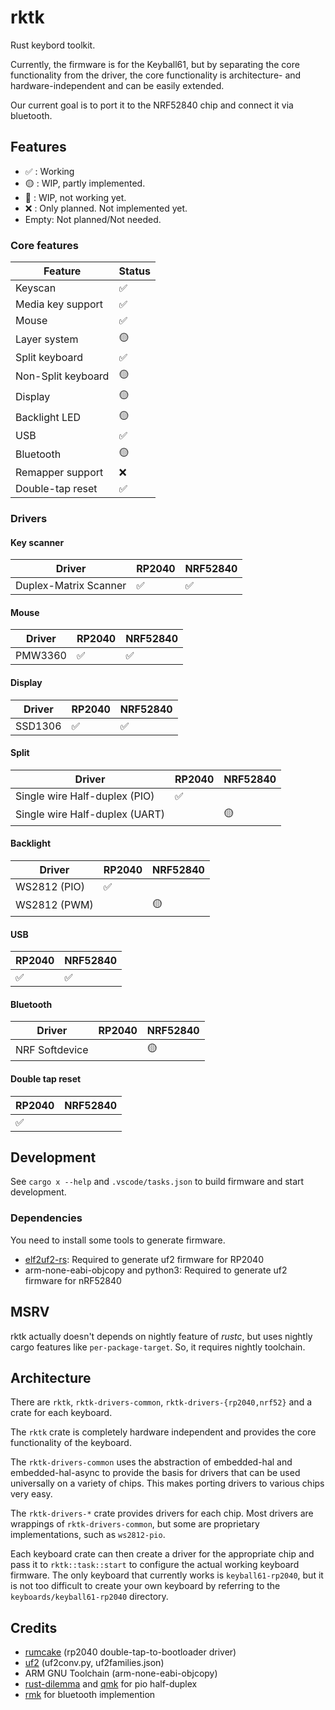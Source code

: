 # rktk

Rust keybord toolkit.

Currently, the firmware is for the Keyball61, but by separating the core
functionality from the driver, the core functionality is architecture- and
hardware-independent and can be easily extended.

Our current goal is to port it to the NRF52840 chip and connect it via
bluetooth.

## Features

- ✅ : Working
- 🟡 : WIP, partly implemented.
- 🔴 : WIP, not working yet.
- ❌ : Only planned. Not implemented yet.
- Empty: Not planned/Not needed.

### Core features

| Feature            | Status |
| ------------------ | ------ |
| Keyscan            | ✅     |
| Media key support  | ✅     |
| Mouse              | ✅     |
| Layer system       | 🟡     |
| Split keyboard     | ✅     |
| Non-Split keyboard | 🟡     |
| Display            | 🟡     |
| Backlight LED      | 🟡     |
| USB                | ✅     |
| Bluetooth          | 🟡     |
| Remapper support   | ❌     |
| Double-tap reset   | ✅     |

### Drivers

#### Key scanner

| Driver                | RP2040 | NRF52840 |
| --------------------- | ------ | -------- |
| Duplex-Matrix Scanner | ✅     | ✅       |

#### Mouse

| Driver  | RP2040 | NRF52840 |
| ------- | ------ | -------- |
| PMW3360 | ✅     | ✅       |

#### Display

| Driver  | RP2040 | NRF52840 |
| ------- | ------ | -------- |
| SSD1306 | ✅     | ✅       |

#### Split

| Driver                         | RP2040 | NRF52840 |
| ------------------------------ | ------ | -------- |
| Single wire Half-duplex (PIO)  | ✅     |          |
| Single wire Half-duplex (UART) |        | 🟡       |

#### Backlight

| Driver       | RP2040 | NRF52840 |
| ------------ | ------ | -------- |
| WS2812 (PIO) | ✅     |          |
| WS2812 (PWM) |        | 🟡       |

#### USB

| RP2040 | NRF52840 |
| ------ | -------- |
| ✅     | ✅       |

#### Bluetooth

| Driver         | RP2040 | NRF52840 |
| -------------- | ------ | -------- |
| NRF Softdevice |        | 🟡       |

#### Double tap reset

| RP2040 | NRF52840 |
| ------ | -------- |
| ✅     |          |

## Development

See `cargo x --help` and `.vscode/tasks.json` to build firmware and start
development.

### Dependencies

You need to install some tools to generate firmware.

- [elf2uf2-rs](https://github.com/JoNil/elf2uf2-rs): Required to generate uf2
  firmware for RP2040
- arm-none-eabi-objcopy and python3: Required to generate uf2 firmware for
  nRF52840

## MSRV

rktk actually doesn't depends on nightly feature of _rustc_, but uses nightly
cargo features like `per-package-target`. So, it requires nightly toolchain.

## Architecture

There are `rktk`, `rktk-drivers-common`, `rktk-drivers-{rp2040,nrf52}` and a
crate for each keyboard.

The `rktk` crate is completely hardware independent and provides the core
functionality of the keyboard.

The `rktk-drivers-common` uses the abstraction of embedded-hal and
embedded-hal-async to provide the basis for drivers that can be used universally
on a variety of chips. This makes porting drivers to various chips very easy.

The `rktk-drivers-*` crate provides drivers for each chip. Most drivers are
wrappings of `rktk-drivers-common`, but some are proprietary implementations,
such as `ws2812-pio`.

Each keyboard crate can then create a driver for the appropriate chip and pass
it to `rktk::task::start` to configure the actual working keyboard firmware. The
only keyboard that currently works is `keyball61-rp2040`, but it is not too
difficult to create your own keyboard by referring to the
`keyboards/keyball61-rp2040` directory.

## Credits

- [rumcake](https://github.com/Univa/rumcake) (rp2040 double-tap-to-bootloader
  driver)
- [uf2](https://github.com/microsoft/uf2) (uf2conv.py, uf2families.json)
- ARM GNU Toolchain (arm-none-eabi-objcopy)
- [rust-dilemma](https://github.com/simmsb/rusty-dilemma/blob/5ffe8f5d2b6b0d534a4309edc737364cd96f44f1/firmware/src/interboard/onewire.rs)
  and
  [qmk](https://github.com/qmk/qmk_firmware/blob/master/platforms/chibios/drivers/vendor/RP/RP2040/serial_vendor.c)
  for pio half-duplex
- [rmk](https://github.com/HaoboGu/rmk) for bluetooth implemention
